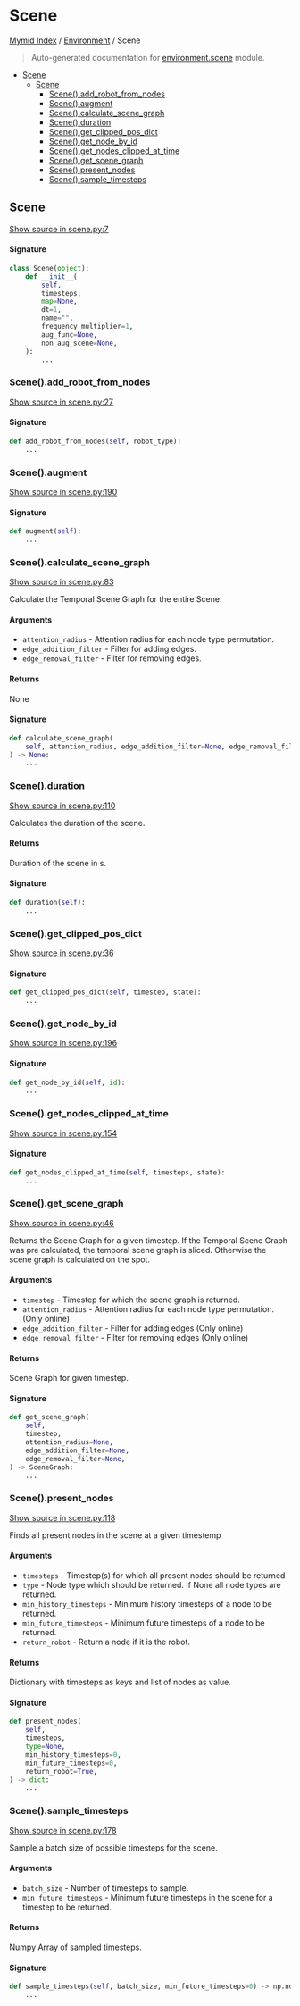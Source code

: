 # Scene

[Mymid Index](../README.md#mymid-index) /
[Environment](./index.md#environment) /
Scene

> Auto-generated documentation for [environment.scene](https://github.com/enricobu96/myMID/blob/main/environment/scene.py) module.

- [Scene](#scene)
  - [Scene](#scene-1)
    - [Scene().add_robot_from_nodes](#scene()add_robot_from_nodes)
    - [Scene().augment](#scene()augment)
    - [Scene().calculate_scene_graph](#scene()calculate_scene_graph)
    - [Scene().duration](#scene()duration)
    - [Scene().get_clipped_pos_dict](#scene()get_clipped_pos_dict)
    - [Scene().get_node_by_id](#scene()get_node_by_id)
    - [Scene().get_nodes_clipped_at_time](#scene()get_nodes_clipped_at_time)
    - [Scene().get_scene_graph](#scene()get_scene_graph)
    - [Scene().present_nodes](#scene()present_nodes)
    - [Scene().sample_timesteps](#scene()sample_timesteps)

## Scene

[Show source in scene.py:7](https://github.com/enricobu96/myMID/blob/main/environment/scene.py#L7)

#### Signature

```python
class Scene(object):
    def __init__(
        self,
        timesteps,
        map=None,
        dt=1,
        name="",
        frequency_multiplier=1,
        aug_func=None,
        non_aug_scene=None,
    ):
        ...
```

### Scene().add_robot_from_nodes

[Show source in scene.py:27](https://github.com/enricobu96/myMID/blob/main/environment/scene.py#L27)

#### Signature

```python
def add_robot_from_nodes(self, robot_type):
    ...
```

### Scene().augment

[Show source in scene.py:190](https://github.com/enricobu96/myMID/blob/main/environment/scene.py#L190)

#### Signature

```python
def augment(self):
    ...
```

### Scene().calculate_scene_graph

[Show source in scene.py:83](https://github.com/enricobu96/myMID/blob/main/environment/scene.py#L83)

Calculate the Temporal Scene Graph for the entire Scene.

#### Arguments

- `attention_radius` - Attention radius for each node type permutation.
- `edge_addition_filter` - Filter for adding edges.
- `edge_removal_filter` - Filter for removing edges.

#### Returns

None

#### Signature

```python
def calculate_scene_graph(
    self, attention_radius, edge_addition_filter=None, edge_removal_filter=None
) -> None:
    ...
```

### Scene().duration

[Show source in scene.py:110](https://github.com/enricobu96/myMID/blob/main/environment/scene.py#L110)

Calculates the duration of the scene.

#### Returns

Duration of the scene in s.

#### Signature

```python
def duration(self):
    ...
```

### Scene().get_clipped_pos_dict

[Show source in scene.py:36](https://github.com/enricobu96/myMID/blob/main/environment/scene.py#L36)

#### Signature

```python
def get_clipped_pos_dict(self, timestep, state):
    ...
```

### Scene().get_node_by_id

[Show source in scene.py:196](https://github.com/enricobu96/myMID/blob/main/environment/scene.py#L196)

#### Signature

```python
def get_node_by_id(self, id):
    ...
```

### Scene().get_nodes_clipped_at_time

[Show source in scene.py:154](https://github.com/enricobu96/myMID/blob/main/environment/scene.py#L154)

#### Signature

```python
def get_nodes_clipped_at_time(self, timesteps, state):
    ...
```

### Scene().get_scene_graph

[Show source in scene.py:46](https://github.com/enricobu96/myMID/blob/main/environment/scene.py#L46)

Returns the Scene Graph for a given timestep. If the Temporal Scene Graph was pre calculated,
the temporal scene graph is sliced. Otherwise the scene graph is calculated on the spot.

#### Arguments

- `timestep` - Timestep for which the scene graph is returned.
- `attention_radius` - Attention radius for each node type permutation. (Only online)
- `edge_addition_filter` - Filter for adding edges (Only online)
- `edge_removal_filter` - Filter for removing edges (Only online)

#### Returns

Scene Graph for given timestep.

#### Signature

```python
def get_scene_graph(
    self,
    timestep,
    attention_radius=None,
    edge_addition_filter=None,
    edge_removal_filter=None,
) -> SceneGraph:
    ...
```

### Scene().present_nodes

[Show source in scene.py:118](https://github.com/enricobu96/myMID/blob/main/environment/scene.py#L118)

Finds all present nodes in the scene at a given timestemp

#### Arguments

- `timesteps` - Timestep(s) for which all present nodes should be returned
- `type` - Node type which should be returned. If None all node types are returned.
- `min_history_timesteps` - Minimum history timesteps of a node to be returned.
- `min_future_timesteps` - Minimum future timesteps of a node to be returned.
- `return_robot` - Return a node if it is the robot.

#### Returns

Dictionary with timesteps as keys and list of nodes as value.

#### Signature

```python
def present_nodes(
    self,
    timesteps,
    type=None,
    min_history_timesteps=0,
    min_future_timesteps=0,
    return_robot=True,
) -> dict:
    ...
```

### Scene().sample_timesteps

[Show source in scene.py:178](https://github.com/enricobu96/myMID/blob/main/environment/scene.py#L178)

Sample a batch size of possible timesteps for the scene.

#### Arguments

- `batch_size` - Number of timesteps to sample.
- `min_future_timesteps` - Minimum future timesteps in the scene for a timestep to be returned.

#### Returns

Numpy Array of sampled timesteps.

#### Signature

```python
def sample_timesteps(self, batch_size, min_future_timesteps=0) -> np.ndarray:
    ...
```


